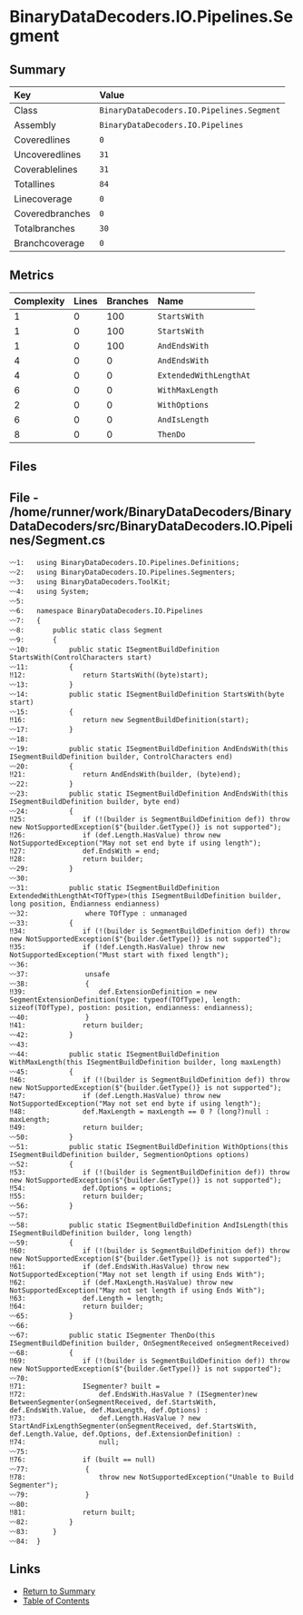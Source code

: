 ﻿# BinaryDataDecoders.IO.Pipelines.Segment

## Summary

| Key             | Value                                     |
| :-------------- | :---------------------------------------- |
| Class           | `BinaryDataDecoders.IO.Pipelines.Segment` |
| Assembly        | `BinaryDataDecoders.IO.Pipelines`         |
| Coveredlines    | `0`                                       |
| Uncoveredlines  | `31`                                      |
| Coverablelines  | `31`                                      |
| Totallines      | `84`                                      |
| Linecoverage    | `0`                                       |
| Coveredbranches | `0`                                       |
| Totalbranches   | `30`                                      |
| Branchcoverage  | `0`                                       |

## Metrics

| Complexity | Lines | Branches | Name                   |
| :--------- | :---- | :------- | :--------------------- |
| 1          | 0     | 100      | `StartsWith`           |
| 1          | 0     | 100      | `StartsWith`           |
| 1          | 0     | 100      | `AndEndsWith`          |
| 4          | 0     | 0        | `AndEndsWith`          |
| 4          | 0     | 0        | `ExtendedWithLengthAt` |
| 6          | 0     | 0        | `WithMaxLength`        |
| 2          | 0     | 0        | `WithOptions`          |
| 6          | 0     | 0        | `AndIsLength`          |
| 8          | 0     | 0        | `ThenDo`               |

## Files

## File - /home/runner/work/BinaryDataDecoders/BinaryDataDecoders/src/BinaryDataDecoders.IO.Pipelines/Segment.cs

```CSharp
〰1:   using BinaryDataDecoders.IO.Pipelines.Definitions;
〰2:   using BinaryDataDecoders.IO.Pipelines.Segmenters;
〰3:   using BinaryDataDecoders.ToolKit;
〰4:   using System;
〰5:   
〰6:   namespace BinaryDataDecoders.IO.Pipelines
〰7:   {
〰8:       public static class Segment
〰9:       {
〰10:          public static ISegmentBuildDefinition StartsWith(ControlCharacters start)
〰11:          {
‼12:              return StartsWith((byte)start);
〰13:          }
〰14:          public static ISegmentBuildDefinition StartsWith(byte start)
〰15:          {
‼16:              return new SegmentBuildDefinition(start);
〰17:          }
〰18:  
〰19:          public static ISegmentBuildDefinition AndEndsWith(this ISegmentBuildDefinition builder, ControlCharacters end)
〰20:          {
‼21:              return AndEndsWith(builder, (byte)end);
〰22:          }
〰23:          public static ISegmentBuildDefinition AndEndsWith(this ISegmentBuildDefinition builder, byte end)
〰24:          {
‼25:              if (!(builder is SegmentBuildDefinition def)) throw new NotSupportedException($"{builder.GetType()} is not supported");
‼26:              if (def.Length.HasValue) throw new NotSupportedException("May not set end byte if using length");
‼27:              def.EndsWith = end;
‼28:              return builder;
〰29:          }
〰30:  
〰31:          public static ISegmentBuildDefinition ExtendedWithLengthAt<TOfType>(this ISegmentBuildDefinition builder, long position, Endianness endianness)
〰32:              where TOfType : unmanaged
〰33:          {
‼34:              if (!(builder is SegmentBuildDefinition def)) throw new NotSupportedException($"{builder.GetType()} is not supported");
‼35:              if (!def.Length.HasValue) throw new NotSupportedException("Must start with fixed length");
〰36:  
〰37:              unsafe
〰38:              {
‼39:                  def.ExtensionDefinition = new SegmentExtensionDefinition(type: typeof(TOfType), length: sizeof(TOfType), postion: position, endianness: endianness);
〰40:              }
‼41:              return builder;
〰42:          }
〰43:  
〰44:          public static ISegmentBuildDefinition WithMaxLength(this ISegmentBuildDefinition builder, long maxLength)
〰45:          {
‼46:              if (!(builder is SegmentBuildDefinition def)) throw new NotSupportedException($"{builder.GetType()} is not supported");
‼47:              if (def.Length.HasValue) throw new NotSupportedException("May not set end byte if using length");
‼48:              def.MaxLength = maxLength == 0 ? (long?)null : maxLength;
‼49:              return builder;
〰50:          }
〰51:          public static ISegmentBuildDefinition WithOptions(this ISegmentBuildDefinition builder, SegmentionOptions options)
〰52:          {
‼53:              if (!(builder is SegmentBuildDefinition def)) throw new NotSupportedException($"{builder.GetType()} is not supported");
‼54:              def.Options = options;
‼55:              return builder;
〰56:          }
〰57:  
〰58:          public static ISegmentBuildDefinition AndIsLength(this ISegmentBuildDefinition builder, long length)
〰59:          {
‼60:              if (!(builder is SegmentBuildDefinition def)) throw new NotSupportedException($"{builder.GetType()} is not supported");
‼61:              if (def.EndsWith.HasValue) throw new NotSupportedException("May not set length if using Ends With");
‼62:              if (def.MaxLength.HasValue) throw new NotSupportedException("May not set length if using Ends With");
‼63:              def.Length = length;
‼64:              return builder;
〰65:          }
〰66:  
〰67:          public static ISegmenter ThenDo(this ISegmentBuildDefinition builder, OnSegmentReceived onSegmentReceived)
〰68:          {
‼69:              if (!(builder is SegmentBuildDefinition def)) throw new NotSupportedException($"{builder.GetType()} is not supported");
〰70:  
‼71:              ISegmenter? built =
‼72:                  def.EndsWith.HasValue ? (ISegmenter)new BetweenSegmenter(onSegmentReceived, def.StartsWith, def.EndsWith.Value, def.MaxLength, def.Options) :
‼73:                  def.Length.HasValue ? new StartAndFixLengthSegmenter(onSegmentReceived, def.StartsWith, def.Length.Value, def.Options, def.ExtensionDefinition) :
‼74:                  null;
〰75:  
‼76:              if (built == null)
〰77:              {
‼78:                  throw new NotSupportedException("Unable to Build Segmenter");
〰79:              }
〰80:  
‼81:              return built;
〰82:          }
〰83:      }
〰84:  }
```

## Links

* [Return to Summary](Summary.md)
* [Table of Contents](../TOC.md)

